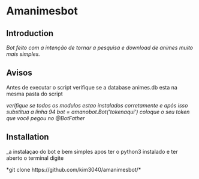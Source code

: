 # Amanimesbot

## Introduction

_Bot feito com a intenção de tornar a pesquisa e download de animes muito mais simples._

## Avisos

<p>Antes de executar o script verifique se a database animes.db esta na mesma pasta do script<p>

_verifique se todos os modulos estao instalados corretamente e após isso substitua a linha 94_
*bot = amanobot.Bot('tokenaqui') coloque o seu token que você pegou no @BotFather*

## Installation

<p>_a instalaçao do bot e bem simples apos ter o python3 instalado e ter aberto o terminal digite<p>
*git clone https://github.com/kim3040/amanimesbot/*
